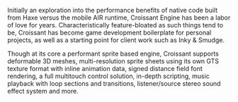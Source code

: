 Initially an exploration into the performance benefits of native code built from Haxe versus the mobile AIR runtime, Croissant Engine has been a labor of love for years. Characteristically feature-bloated as such things tend to be, Croissant has become game development boilerplate for personal projects, as well as a starting point for client work such as Inky & Smudge.  

Though at its core a performant sprite based engine, Croissant supports deformable 3D meshes, multi-resolution sprite sheets using its own GTS texture format with inline animation data, signed distance field font rendering, a full multitouch control solution, in-depth scripting, music playback with loop sections and transitions, listener/source stereo sound effect system and more.